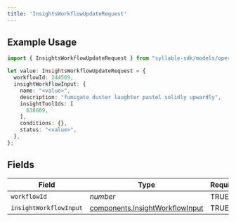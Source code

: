 ```yaml
---
title: 'InsightsWorkflowUpdateRequest'
---
```


## Example Usage

```typescript
import { InsightsWorkflowUpdateRequest } from "syllable-sdk/models/operations";

let value: InsightsWorkflowUpdateRequest = {
  workflowId: 244569,
  insightWorkflowInput: {
    name: "<value>",
    description: "fumigate duster laughter pastel solidly upwardly",
    insightToolIds: [
      638609,
    ],
    conditions: {},
    status: "<value>",
  },
};
```

## Fields

| Field                                                                              | Type                                                                               | Required                                                                           | Description                                                                        |
| ---------------------------------------------------------------------------------- | ---------------------------------------------------------------------------------- | ---------------------------------------------------------------------------------- | ---------------------------------------------------------------------------------- |
| `workflowId`                                                                       | *number*                                                                           | TRUE                                                                 | N/A                                                                                |
| `insightWorkflowInput`                                                             | [components.InsightWorkflowInput](/sdk-docs/models/components/insightworkflowinput) | TRUE                                                                 | N/A                                                                                |